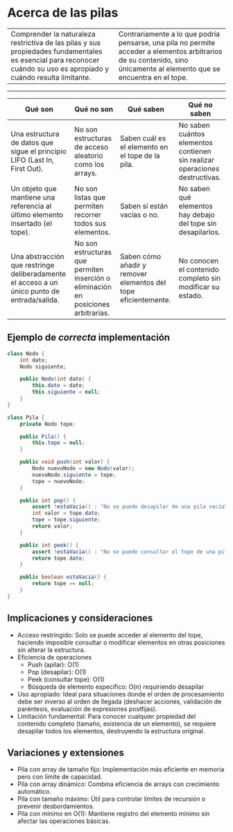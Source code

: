 # Acerca de las pilas

|||
|-|-|
|Comprender la naturaleza restrictiva de las pilas y sus propiedades fundamentales es esencial para reconocer cuándo su uso es apropiado y cuándo resulta limitante.|Contrariamente a lo que podría pensarse, una pila no permite acceder a elementos arbitrarios de su contenido, sino únicamente al elemento que se encuentra en el tope.|

---

|Qué son|Qué no son|Qué saben|Qué no saben|
|-|-|-|-|
|Una estructura de datos que sigue el principio LIFO (Last In, First Out).|No son estructuras de acceso aleatorio como los arrays.|Saben cuál es el elemento en el tope de la pila.|No saben cuántos elementos contienen sin realizar operaciones destructivas.|
|Un objeto que mantiene una referencia al último elemento insertado (el tope).|No son listas que permiten recorrer todos sus elementos.|Saben si están vacías o no.|No saben qué elementos hay debajo del tope sin desapilarlos.|
|Una abstracción que restringe deliberadamente el acceso a un único punto de entrada/salida.|No son estructuras que permiten inserción o eliminación en posiciones arbitrarias.|Saben cómo añadir y remover elementos del tope eficientemente.|No conocen el contenido completo sin modificar su estado.|

## Ejemplo de *correcta* implementación

```java
class Nodo {
    int dato;
    Nodo siguiente;

    public Nodo(int dato) {
        this.dato = dato;
        this.siguiente = null;
    }
}

class Pila {
    private Nodo tope;

    public Pila() {
        this.tope = null;
    }

    public void push(int valor) {
        Nodo nuevoNodo = new Nodo(valor);
        nuevoNodo.siguiente = tope;
        tope = nuevoNodo;
    }

    public int pop() {
        assert !estaVacia() : "No se puede desapilar de una pila vacía";
        int valor = tope.dato;
        tope = tope.siguiente;
        return valor;
    }

    public int peek() {
        assert !estaVacia() : "No se puede consultar el tope de una pila vacía";
        return tope.dato;
    }

    public boolean estaVacia() {
        return tope == null;
    }
}
```

## Implicaciones y consideraciones

- Acceso restringido: Solo se puede acceder al elemento del tope, haciendo imposible consultar o modificar elementos en otras posiciones sin alterar la estructura.
- Eficiencia de operaciones
  - Push (apilar): O(1)
  - Pop (desapilar): O(1)
  - Peek (consultar tope): O(1)
  - Búsqueda de elemento específico: O(n) requiriendo desapilar
- Uso apropiado: Ideal para situaciones donde el orden de procesamiento debe ser inverso al orden de llegada (deshacer acciones, validación de paréntesis, evaluación de expresiones postfijas).
- Limitación fundamental: Para conocer cualquier propiedad del contenido completo (tamaño, existencia de un elemento), se requiere desapilar todos los elementos, destruyendo la estructura original.

## Variaciones y extensiones

- Pila con array de tamaño fijo: Implementación más eficiente en memoria pero con límite de capacidad.
- Pila con array dinámico: Combina eficiencia de arrays con crecimiento automático.
- Pila con tamaño máximo: Útil para controlar límites de recursión o prevenir desbordamientos.
- Pila con mínimo en O(1): Mantiene registro del elemento mínimo sin afectar las operaciones básicas.